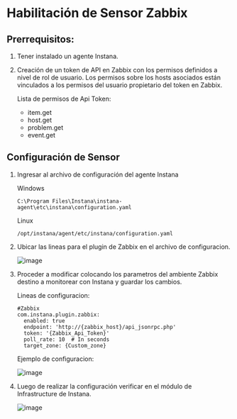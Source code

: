 # Habilitación de Sensor Zabbix

## Prerrequisitos:

1. Tener instalado un agente Instana.
2. Creación de un token de API en Zabbix con los permisos definidos a nivel de rol de usuario. Los permisos sobre los hosts asociados están vinculados a los permisos del usuario propietario del token en Zabbix.

   Lista de permisos de Api Token:

   - item.get
   - host.get
   - problem.get
   - event.get

## Configuración de Sensor

1. Ingresar al archivo de configuración del agente Instana

   Windows

       C:\Program Files\Instana\instana-agent\etc\instana\configuration.yaml

   Linux

       /opt/instana/agent/etc/instana/configuration.yaml

2. Ubicar las lineas para el plugin de Zabbix en el archivo de configuracion.

   ![image](https://github.com/user-attachments/assets/6165e7bb-330a-4190-b6f4-e14858a6b49e)

3. Proceder a modificar colocando los parametros del ambiente Zabbix destino a monitorear con Instana y guardar los cambios.

   Lineas de configuracion:

       #Zabbix
       com.instana.plugin.zabbix:
         enabled: true
         endpoint: 'http://{zabbix_host}/api_jsonrpc.php'
         token: '{Zabbix_Api_Token}'
         poll_rate: 10  # In seconds
         target_zone: {Custom_zone}

   Ejemplo de configuracion:

   ![image](https://github.com/user-attachments/assets/0dc42ea2-d29f-4bf1-8347-cd63c34238be)

4. Luego de realizar la configuración verificar en el módulo de Infrastructure de Instana.

   ![image](https://github.com/user-attachments/assets/4f0b3065-1979-4f2f-83e9-1f1a2168b5f3)




